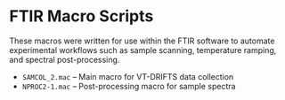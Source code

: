# FTIR Macro Scripts

These macros were written for use within the FTIR software to automate experimental workflows such as sample scanning, temperature ramping, and spectral post-processing.

- `SAMCOL_2.mac` – Main macro for VT-DRIFTS data collection
- `NPROC2-1.mac` – Post-processing macro for sample spectra
